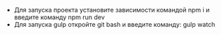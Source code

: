 - Для запуска проекта установите зависимости командой npm i и введите команду npm run dev
- Для запуска gulp откройте git bash и введите команду: gulp watch
